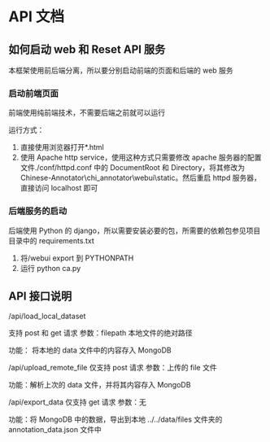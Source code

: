 # API 文档

## 如何启动 web 和 Reset API 服务

本框架使用前后端分离，所以要分别启动前端的页面和后端的 web 服务

### 启动前端页面

前端使用纯前端技术，不需要后端之前就可以运行

运行方式：

1. 直接使用浏览器打开\*.html
2. 使用 Apache http service，使用这种方式只需要修改 apache 服务器的配置文件./conf/httpd.conf 中的 DocumentRoot 和 Directory，将其修改为 Chinese-Annotator\chi_annotator\webui\static。然后重启 httpd 服务器，直接访问 localhost 即可

### 后端服务的启动

后端使用 Python 的 django，所以需要安装必要的包，所需要的依赖包参见项目目录中的 requirements.txt

1. 将/webui export 到 PYTHONPATH
2. 运行 python ca.py

## API 接口说明

/api/load_local_dataset

支持 post 和 get 请求
参数：filepath 本地文件的绝对路径

功能： 将本地的 data 文件中的内容存入 MongoDB

/api/upload_remote_file
仅支持 post 请求
参数：上传的 file 文件

功能：解析上次的 data 文件，并将其内容存入 MongoDB

/api/export_data
仅支持 get 请求
参数：无

功能：将 MongoDB 中的数据，导出到本地 ../../data/files 文件夹的 annotation_data.json 文件中
